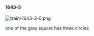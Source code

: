 #### 1643-3
![train-1643-3-0.png](https://github.com/lil-lab/nlvr/raw/master/nlvr/train/images/55/train-1643-3-0.png "train-1643-3-0.png")

one of the grey square has three circles